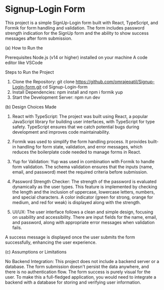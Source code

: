 # Signup-Login Form 

This project is a simple SignUp-Login form built with React, TypeScript, and Formik for form handling and validation. The form includes password strength indication for the SignUp form and the ability to show success messages after form submission.

(a) How to Run the 

Prerequisites
   Node.js (v14 or higher) installed on your machine
   A code editor like VSCode
   
Steps to Run the Project

 1) Clone the Repository:
      git clone https://github.com/omrajepatil/Signup-Login-form.git
      cd Signup-Login-form
 2) Install Dependencies:
      npm install and 
      npm i formik yup
 3) Start the Development Server:
      npm run dev


(b) Design Choices Made

  1) React with TypeScript:
     The project was built using React, a popular JavaScript library for building user interfaces, with TypeScript for type 
     safety. TypeScript ensures that we catch potential bugs during development and improves code maintainability.

  2) Formik was used to simplify the form handling process. 
    It provides built-in handling for form state, validation, and error messages, which reduces the boilerplate code needed      to manage forms in React.

  3) Yup for Validation:
     Yup was used in combination with Formik to handle form validation. The schema validation ensures that the inputs (name,      email, and password) meet the required criteria before submission.

  4) Password Strength Checker:
      The strength of the password is evaluated dynamically as the user types. This feature is implemented by checking the         length and the inclusion of uppercase, lowercase letters, numbers, and special characters. A color indicator (green           for strong, orange for medium, and red for weak) is displayed along with the strength.
  
   5) UI/UX:
      The user interface follows a clean and simple design, focusing on usability and accessibility. There are input fields         for the name, email, and password, along with appropriate error messages when validation fails.

A success message is displayed once the user submits the form successfully, enhancing the user experience.

(c) Assumptions or Limitations
    
  No Backend Integration:
    This project does not include a backend server or a database. The form submission doesn't persist the data anywhere, and 
    there is no authentication flow. The form success is purely visual for the user. To make this a full-fledged 
    application, you would need to integrate a backend with a database for storing and verifying user information.
